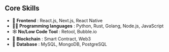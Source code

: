 ## Core Skills

- 🔭 <b>Frontend</b> : React.js, Next.js, React Native
- 👨‍💻 <b>Programming languages</b> : Python, Rust, Golang, Node.js, JavaScript
- 🕸  <b>No/Low Code Tool</b> : Retool, Bubble.io
- 🌱 <b>Blockchain</b> : Smart Contract, Web3
- 💬 <b>Database</b> : MySQL, MongoDB, PostgreSQL
